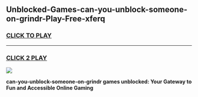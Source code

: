 
## Unblocked-Games-can-you-unblock-someone-on-grindr-Play-Free-xferq
<h3>
<a href="https://premium76.site?title=can-you-unblock-someone-on-grindr&ref=23A">CLICK TO PLAY</a></h3>
<hr>

<h3>
<a href="https://premium76.site?title=can-you-unblock-someone-on-grindr&ref=23A">CLICK 2 PLAY</a>
  
</h3>

<a href="https://premium76.site?title=can-you-unblock-someone-on-grindr&ref=23A"><img src="https://clearcache.store/games.png"></a>


**can-you-unblock-someone-on-grindr games unblocked: Your Gateway to Fun and Accessible Online Gaming**
